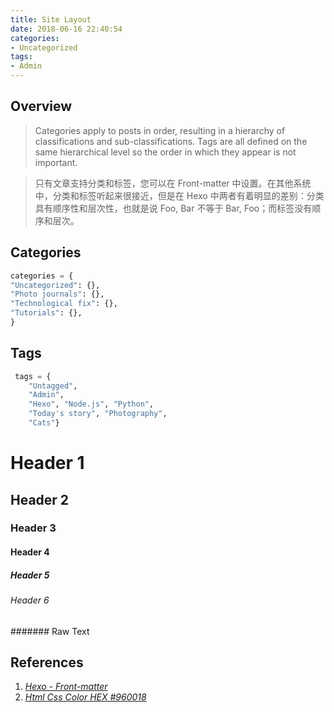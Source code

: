 ```yaml
---
title: Site Layout
date: 2018-06-16 22:40:54
categories:
- Uncategorized
tags:
- Admin
---
```



## Overview
> Categories apply to posts in order, resulting in a hierarchy of classifications and sub-classifications. Tags are all defined on the same hierarchical level so the order in which they appear is not important.

> 只有文章支持分类和标签，您可以在 Front-matter 中设置。在其他系统中，分类和标签听起来很接近，但是在 Hexo 中两者有着明显的差别：分类具有顺序性和层次性，也就是说 Foo, Bar 不等于 Bar, Foo；而标签没有顺序和层次。

<!-- more -->

## Categories
```python
categories = {
"Uncategorized": {},
"Photo journals": {},
"Technological fix": {},
"Tutorials": {},
}
```
 
## Tags
```python
 tags = {
	"Untagged", 
	"Admin", 
	"Hexo", "Node.js", "Python", 
	"Today's story", "Photography",
	"Cats"}
```

# Header 1
## Header 2
### Header 3
#### Header 4
##### Header 5
###### Header 6
####### Raw Text

## References
1. *[Hexo - Front-matter](https://hexo.io/zh-cn/docs/front-matter.html)*
2. *[Html Css Color HEX #960018](http://www.htmlcsscolor.com/hex/960018)*
